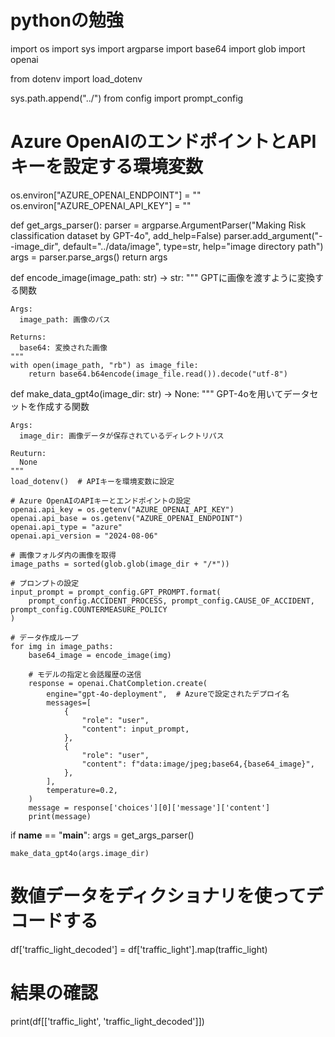# pythonの勉強

import os
import sys
import argparse
import base64
import glob
import openai

from dotenv import load_dotenv

sys.path.append("../")
from config import prompt_config

# Azure OpenAIのエンドポイントとAPIキーを設定する環境変数
os.environ["AZURE_OPENAI_ENDPOINT"] = "<your-azure-endpoint>"
os.environ["AZURE_OPENAI_API_KEY"] = "<your-azure-api-key>"

def get_args_parser():
    parser = argparse.ArgumentParser("Making Risk classification dataset by GPT-4o", add_help=False)
    parser.add_argument("--image_dir", default="../data/image", type=str, help="image directory path")
    args = parser.parse_args()
    return args


def encode_image(image_path: str) -> str:
    """
    GPTに画像を渡すように変換する関数

    Args:
      image_path: 画像のパス

    Returns:
      base64: 変換された画像
    """
    with open(image_path, "rb") as image_file:
        return base64.b64encode(image_file.read()).decode("utf-8")


def make_data_gpt4o(image_dir: str) -> None:
    """
    GPT-4oを用いてデータセットを作成する関数

    Args:
      image_dir: 画像データが保存されているディレクトリパス

    Reuturn:
      None
    """
    load_dotenv()  # APIキーを環境変数に設定

    # Azure OpenAIのAPIキーとエンドポイントの設定
    openai.api_key = os.getenv("AZURE_OPENAI_API_KEY")
    openai.api_base = os.getenv("AZURE_OPENAI_ENDPOINT")
    openai.api_type = "azure"
    openai.api_version = "2024-08-06"

    # 画像フォルダ内の画像を取得
    image_paths = sorted(glob.glob(image_dir + "/*"))

    # プロンプトの設定
    input_prompt = prompt_config.GPT_PROMPT.format(
        prompt_config.ACCIDENT_PROCESS, prompt_config.CAUSE_OF_ACCIDENT, prompt_config.COUNTERMEASURE_POLICY
    )

    # データ作成ループ
    for img in image_paths:
        base64_image = encode_image(img)

        # モデルの指定と会話履歴の送信
        response = openai.ChatCompletion.create(
            engine="gpt-4o-deployment",  # Azureで設定されたデプロイ名
            messages=[
                {
                    "role": "user",
                    "content": input_prompt,
                },
                {
                    "role": "user",
                    "content": f"data:image/jpeg;base64,{base64_image}",
                },
            ],
            temperature=0.2,
        )
        message = response['choices'][0]['message']['content']
        print(message)


if __name__ == "__main__":
    args = get_args_parser()

    make_data_gpt4o(args.image_dir)

# 数値データをディクショナリを使ってデコードする
df['traffic_light_decoded'] = df['traffic_light'].map(traffic_light)

# 結果の確認
print(df[['traffic_light', 'traffic_light_decoded']])
